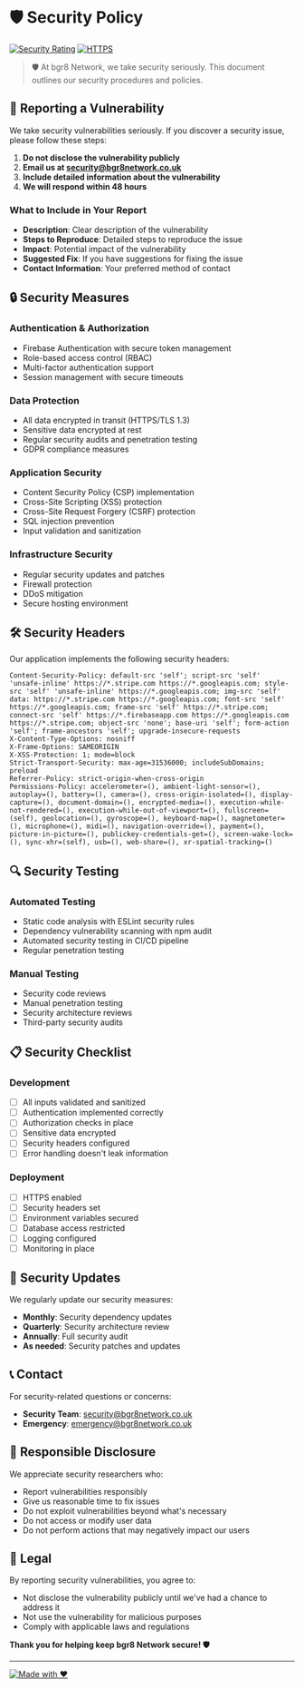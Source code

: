 # 🛡️ Security Policy

[![Security Rating](https://img.shields.io/security-headers?url=https%3A%2F%2Fbgr8network.co.uk)](https://securityheaders.com/?q=bgr8network.co.uk)
[![HTTPS](https://img.shields.io/badge/HTTPS-Enabled-success)](https://bgr8network.co.uk)

> 🛡️ At bgr8 Network, we take security seriously. This document outlines our security procedures and policies.

## 🚨 Reporting a Vulnerability

We take security vulnerabilities seriously. If you discover a security issue, please follow these steps:

1. **Do not disclose the vulnerability publicly**
2. **Email us at [security@bgr8network.co.uk](mailto:security@bgr8network.co.uk)**
3. **Include detailed information about the vulnerability**
4. **We will respond within 48 hours**

### What to Include in Your Report

- **Description**: Clear description of the vulnerability
- **Steps to Reproduce**: Detailed steps to reproduce the issue
- **Impact**: Potential impact of the vulnerability
- **Suggested Fix**: If you have suggestions for fixing the issue
- **Contact Information**: Your preferred method of contact

## 🔒 Security Measures

### Authentication & Authorization
- Firebase Authentication with secure token management
- Role-based access control (RBAC)
- Multi-factor authentication support
- Session management with secure timeouts

### Data Protection
- All data encrypted in transit (HTTPS/TLS 1.3)
- Sensitive data encrypted at rest
- Regular security audits and penetration testing
- GDPR compliance measures

### Application Security
- Content Security Policy (CSP) implementation
- Cross-Site Scripting (XSS) protection
- Cross-Site Request Forgery (CSRF) protection
- SQL injection prevention
- Input validation and sanitization

### Infrastructure Security
- Regular security updates and patches
- Firewall protection
- DDoS mitigation
- Secure hosting environment

## 🛠️ Security Headers

Our application implements the following security headers:

```http
Content-Security-Policy: default-src 'self'; script-src 'self' 'unsafe-inline' https://*.stripe.com https://*.googleapis.com; style-src 'self' 'unsafe-inline' https://*.googleapis.com; img-src 'self' data: https://*.stripe.com https://*.googleapis.com; font-src 'self' https://*.googleapis.com; frame-src 'self' https://*.stripe.com; connect-src 'self' https://*.firebaseapp.com https://*.googleapis.com https://*.stripe.com; object-src 'none'; base-uri 'self'; form-action 'self'; frame-ancestors 'self'; upgrade-insecure-requests
X-Content-Type-Options: nosniff
X-Frame-Options: SAMEORIGIN
X-XSS-Protection: 1; mode=block
Strict-Transport-Security: max-age=31536000; includeSubDomains; preload
Referrer-Policy: strict-origin-when-cross-origin
Permissions-Policy: accelerometer=(), ambient-light-sensor=(), autoplay=(), battery=(), camera=(), cross-origin-isolated=(), display-capture=(), document-domain=(), encrypted-media=(), execution-while-not-rendered=(), execution-while-out-of-viewport=(), fullscreen=(self), geolocation=(), gyroscope=(), keyboard-map=(), magnetometer=(), microphone=(), midi=(), navigation-override=(), payment=(), picture-in-picture=(), publickey-credentials-get=(), screen-wake-lock=(), sync-xhr=(self), usb=(), web-share=(), xr-spatial-tracking=()
```

## 🔍 Security Testing

### Automated Testing
- Static code analysis with ESLint security rules
- Dependency vulnerability scanning with npm audit
- Automated security testing in CI/CD pipeline
- Regular penetration testing

### Manual Testing
- Security code reviews
- Manual penetration testing
- Security architecture reviews
- Third-party security audits

## 📋 Security Checklist

### Development
- [ ] All inputs validated and sanitized
- [ ] Authentication implemented correctly
- [ ] Authorization checks in place
- [ ] Sensitive data encrypted
- [ ] Security headers configured
- [ ] Error handling doesn't leak information

### Deployment
- [ ] HTTPS enabled
- [ ] Security headers set
- [ ] Environment variables secured
- [ ] Database access restricted
- [ ] Logging configured
- [ ] Monitoring in place

## 🚀 Security Updates

We regularly update our security measures:

- **Monthly**: Security dependency updates
- **Quarterly**: Security architecture review
- **Annually**: Full security audit
- **As needed**: Security patches and updates

## 📞 Contact

For security-related questions or concerns:

- **Security Team**: [security@bgr8network.co.uk](mailto:security@bgr8network.co.uk)
- **Emergency**: [emergency@bgr8network.co.uk](mailto:emergency@bgr8network.co.uk)

## 🤝 Responsible Disclosure

We appreciate security researchers who:

- Report vulnerabilities responsibly
- Give us reasonable time to fix issues
- Do not exploit vulnerabilities beyond what's necessary
- Do not access or modify user data
- Do not perform actions that may negatively impact our users

## 📄 Legal

By reporting security vulnerabilities, you agree to:

- Not disclose the vulnerability publicly until we've had a chance to address it
- Not use the vulnerability for malicious purposes
- Comply with applicable laws and regulations

**Thank you for helping keep bgr8 Network secure! 🛡️**

---

[![Made with ❤️](https://img.shields.io/badge/Made%20with-%E2%9D%A4%EF%B8%8F-red.svg)](https://bgr8network.co.uk)
